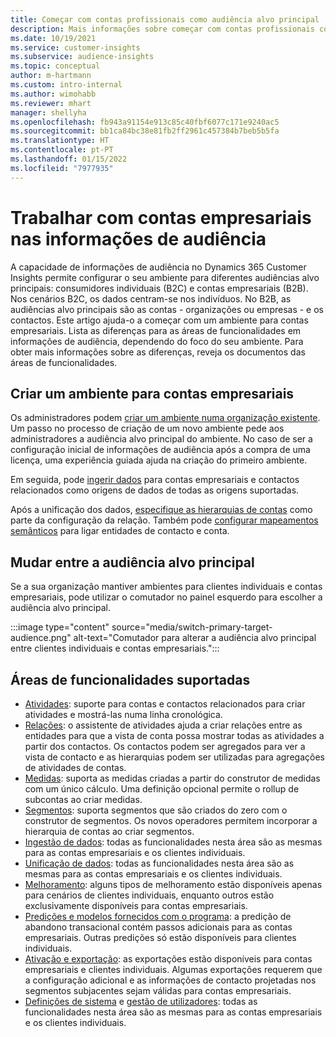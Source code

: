 ```yaml
---
title: Começar com contas profissionais como audiência alvo principal
description: Mais informações sobre começar com contas profissionais como audiência alvo principal Dynamics 365 Customer Insights.
ms.date: 10/19/2021
ms.service: customer-insights
ms.subservice: audience-insights
ms.topic: conceptual
author: m-hartmann
ms.custom: intro-internal
ms.author: wimohabb
ms.reviewer: mhart
manager: shellyha
ms.openlocfilehash: fb943a91154e913c85c40fbf6077c171e9240ac5
ms.sourcegitcommit: bb1ca84bc38e81fb2ff2961c457384b7beb5b5fa
ms.translationtype: HT
ms.contentlocale: pt-PT
ms.lasthandoff: 01/15/2022
ms.locfileid: "7977935"
---
```

# <a name="work-with-business-accounts-in-audience-insights"></a>Trabalhar com contas empresariais nas informações de audiência

A capacidade de informações de audiência no Dynamics 365 Customer Insights permite configurar o seu ambiente para diferentes audiências alvo principais: consumidores individuais (B2C) e contas empresariais (B2B). Nos cenários B2C, os dados centram-se nos indivíduos. No B2B, as audiências alvo principais são as contas - organizações ou empresas - e os contactos. Este artigo ajuda-o a começar com um ambiente para contas empresariais. Lista as diferenças para as áreas de funcionalidades em informações de audiência, dependendo do foco do seu ambiente. Para obter mais informações sobre as diferenças, reveja os documentos das áreas de funcionalidades. 

## <a name="create-an-environment-for-business-accounts"></a>Criar um ambiente para contas empresariais

Os administradores podem [criar um ambiente numa organização existente](create-environment.md). Um passo no processo de criação de um novo ambiente pede aos administradores a audiência alvo principal do ambiente. No caso de ser a configuração inicial de informações de audiência após a compra de uma licença, uma experiência guiada ajuda na criação do primeiro ambiente.

Em seguida, pode [ingerir dados](data-sources.md) para contas empresariais e contactos relacionados como origens de dados de todas as origens suportadas.

Após a unificação dos dados, [especifique as hierarquias de contas](relationships.md#set-up-account-hierarchies) como parte da configuração da relação. Também pode [configurar mapeamentos semânticos](semantic-mappings.md) para ligar entidades de contacto e conta. 

## <a name="switch-between-primary-target-audience"></a>Mudar entre a audiência alvo principal

Se a sua organização mantiver ambientes para clientes individuais e contas empresariais, pode utilizar o comutador no painel esquerdo para escolher a audiência alvo principal.

:::image type="content" source="media/switch-primary-target-audience.png" alt-text="Comutador para alterar a audiência alvo principal entre clientes individuais e contas empresariais.":::

## <a name="supported-feature-areas"></a>Áreas de funcionalidades suportadas

- [Atividades](activities.md): suporte para contas e contactos relacionados para criar atividades e mostrá-las numa linha cronológica.
- [Relações](relationships.md): o assistente de atividades ajuda a criar relações entre as entidades para que a vista de conta possa mostrar todas as atividades a partir dos contactos. Os contactos podem ser agregados para ver a vista de contacto e as hierarquias podem ser utilizadas para agregações de atividades de contas.
- [Medidas](measures.md): suporta as medidas criadas a partir do construtor de medidas com um único cálculo. Uma definição opcional permite o rollup de subcontas ao criar medidas.
- [Segmentos](segments.md): suporta segmentos que são criados do zero com o construtor de segmentos. Os novos operadores permitem incorporar a hierarquia de contas ao criar segmentos.
- [Ingestão de dados](data-sources.md): todas as funcionalidades nesta área são as mesmas para as contas empresariais e os clientes individuais.
- [Unificação de dados](data-unification.md): todas as funcionalidades nesta área são as mesmas para as contas empresariais e os clientes individuais.
- [Melhoramento](enrichment-hub.md): alguns tipos de melhoramento estão disponíveis apenas para cenários de clientes individuais, enquanto outros estão exclusivamente disponíveis para contas empresariais.
- [Predições e modelos fornecidos com o programa](predictions-overview.md): a predição de abandono transacional contém passos adicionais para as contas empresariais. Outras predições só estão disponíveis para clientes individuais.
- [Ativação e exportação](export-destinations.md): as exportações estão disponíveis para contas empresariais e clientes individuais. Algumas exportações requerem que a configuração adicional e as informações de contacto projetadas nos segmentos subjacentes sejam válidas para contas empresariais.
- [Definições de sistema](system.md) e [gestão de utilizadores](permissions.md): todas as funcionalidades nesta área são as mesmas para as contas empresariais e os clientes individuais.

